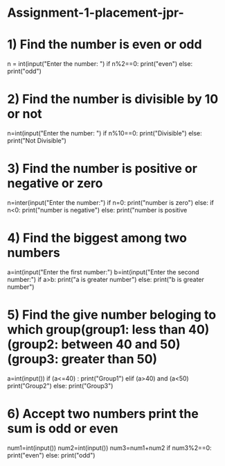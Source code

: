 # Assignment-1-placement-jpr-
# 1)  Find the number is even or odd
n = int(input("Enter the number: ") 
if n%2==0:
   print("even") 
else:
   print("odd")
   
# 2) Find the number is divisible by 10 or not
n=int(input("Enter the number: ") 
if n%10==0:
   print("Divisible")
else:
   print("Not Divisible")
   
# 3) Find the number is positive or negative or zero
n=inter(input("Enter the number:")
if n=0:
   print("number is zero") 
else:
   if n<0:
      print("number is negative") 
   else:
      print("number is positive
      
 # 4) Find the biggest among two numbers
 a=int(input("Enter the first number:") 
 b=int(input("Enter the second number:") 
 if a>b:
    print("a is greater number") 
 else:
    print("b is greater number") 
    
 # 5) Find the give number beloging to which group(group1: less than 40)  (group2: between 40 and 50) (group3: greater than 50)
 a=int(input()) 
 if (a<=40) :
    print("Group1") 
 elif (a>40) and (a<50) 
    print("Group2") 
 else:
    print("Group3") 
    
 # 6) Accept two numbers print the sum is odd or even
 num1=int(input()) 
 num2=int(input()) 
 num3=num1+num2
 if num3%2==0:
    print("even") 
 else:
    print("odd") 
 
 
 
   


